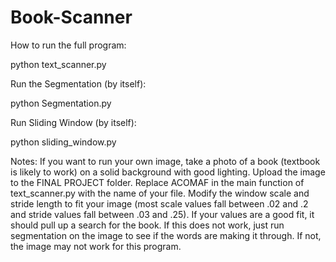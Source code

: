 # Book-Scanner

How to run the full program:

python text_scanner.py

Run the Segmentation (by itself):

python Segmentation.py

Run Sliding Window (by itself):

python sliding_window.py

Notes:
If you want to run your own image, take a photo of a book (textbook is likely to work) on a solid background with good lighting. Upload the image to the FINAL PROJECT folder. Replace ACOMAF in the main function of text_scanner.py with the name of your file. Modify the window scale and stride length to fit your image (most scale values fall between .02 and .2 and stride values fall between .03 and .25). If your values are a good fit, it should pull up a search for the book. If this does not work, just run segmentation on the image to see if the words are making it through. If not, the image may not work for this program.
